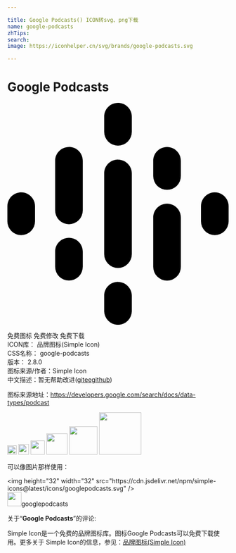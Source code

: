 ```yaml
---

title: Google Podcasts() ICON转svg、png下载
name: google-podcasts
zhTips: 
search: 
image: https://iconhelper.cn/svg/brands/google-podcasts.svg

---
```


# Google Podcasts  <small style="font-size: 60%;font-weight: 100"></small>

<div id="svg" class="svg-wrap">
<svg role="img" viewBox="0 0 24 24" xmlns="http://www.w3.org/2000/svg"><title>Google Podcasts icon</title><path d="M1.5 9.68c-.83 0-1.5.67-1.5 1.5V12.81a1.5 1.5 0 1 0 3 0v-1.63c0-.83-.67-1.5-1.5-1.5zM22.5 9.68c-.83 0-1.5.67-1.5 1.5V12.81a1.5 1.5 0 1 0 3 0v-1.63c0-.83-.67-1.5-1.5-1.5zM6.68 14.59c-.83 0-1.5.67-1.5 1.5V17.72a1.5 1.5 0 1 0 3 0V16.1c0-.83-.67-1.5-1.5-1.5zM6.68 4.77c-.83 0-1.5.67-1.5 1.5V11.63a1.5 1.5 0 0 0 3 0V6.26c0-.83-.67-1.5-1.5-1.5zM17.32 4.77c-.83 0-1.5.67-1.5 1.5V7.91a1.5 1.5 0 0 0 3 0V6.27c0-.83-.67-1.5-1.5-1.5zM12 0c-.83 0-1.5.67-1.5 1.5v1.63a1.5 1.5 0 1 0 3 0V1.5C13.5.67 12.83 0 12 0zM12 19.36c-.83 0-1.5.67-1.5 1.5V22.5a1.5 1.5 0 1 0 3 .01v-1.64c0-.82-.67-1.5-1.5-1.5zM17.32 10.9c-.83 0-1.5.68-1.5 1.5v5.33a1.5 1.5 0 0 0 3 0V12.4c0-.83-.67-1.5-1.5-1.5zM12 6.13c-.83 0-1.5.68-1.5 1.5v8.73a1.5 1.5 0 0 0 3 0V7.64c0-.83-.67-1.5-1.5-1.5z"/></svg>
</div>
<detail full-name='google-podcasts'></detail>

<div class="detail-page">
<p>
<span><span class="badge-success badge">免费图标</span> <span class="badge-success badge">免费修改</span>  <span class="badge-success badge">免费下载</span> </span>
<br/>
<span>
ICON库：
<span class="badge-secondary badge">品牌图标(Simple Icon)</span> 
</span>
<br/>
<span>
CSS名称：
<span class="badge-secondary badge">google-podcasts</span> 
</span>

<br/>
<span>
版本：
<span class="badge-secondary badge">2.8.0</span> 
</span>
<br/>
<span>图标来源/作者：<span class="badge-light badge">Simple Icon</span></span> 
<br/>
<span class="zh-detail">中文描述：暂无<span class="help-link"><span>帮助改进</span>(<a href="https://gitee.com/liuwave/icon-helper/edit/master/json/brands/google-podcasts.json" target="_blank" rel="noopener noreferrer">gitee</a><a href="https://github.com/liuwave/icon-helper/edit/master/json/brands/google-podcasts.json" target="_blank" rel="noopener noreferrer">github</a></span>)</span><br/>
</p>
</div><div class="description description alert alert-light"><p>图标来源地址：<a href="https://developers.google.com/search/docs/data-types/podcast" target="_blank" rel="noopener noreferrer">https://developers.google.com/search/docs/data-types/podcast</a></p></div>
<div class="alert alert-dark">
<img height="21" width="21" src="https://cdn.jsdelivr.net/npm/simple-icons@latest/icons/googlepodcasts.svg" />
<img height="24" width="24" src="https://cdn.jsdelivr.net/npm/simple-icons@latest/icons/googlepodcasts.svg" />
<img height="32" width="32" src="https://cdn.jsdelivr.net/npm/simple-icons@latest/icons/googlepodcasts.svg" />
<img height="48" width="48" src="https://cdn.jsdelivr.net/npm/simple-icons@latest/icons/googlepodcasts.svg" />
<img height="64" width="64" src="https://cdn.jsdelivr.net/npm/simple-icons@latest/icons/googlepodcasts.svg" />
<img height="96" width="96" src="https://cdn.jsdelivr.net/npm/simple-icons@latest/icons/googlepodcasts.svg" />

</div>
<div>
  <p>可以像图片那样使用：    
  </p>
  <div class="alert alert-primary" style="font-size: 14px">
    &lt;img height="32" width="32" src="https://cdn.jsdelivr.net/npm/simple-icons@latest/icons/googlepodcasts.svg" /&gt;
    <copy-btn content='<img height="32" width="32" src="https://cdn.jsdelivr.net/npm/simple-icons@latest/icons/googlepodcasts.svg" />'></copy-btn>
  </div>
  <div class="alert alert-secondary">
    <img height="32" width="32" src="https://cdn.jsdelivr.net/npm/simple-icons@latest/icons/googlepodcasts.svg" />googlepodcasts
    <copy-btn content="googlepodcasts" btn-title="复制图标名称"></copy-btn>
  </div>
</div>
<div class="icon-detail__container">
<p>关于“<b>Google Podcasts</b>”的评论:</p>
</div>
<Vssue title="关于“Google Podcasts”的评论" />
<div><p>Simple Icon是一个免费的品牌图标库。图标Google Podcasts可以免费下载使用。更多关于  Simple Icon的信息，参见：<a target="_blank" href="https://iconhelper.cn/brands.html">品牌图标(Simple Icon)</a>
</p></div>
